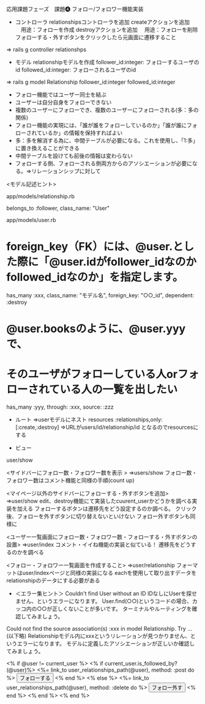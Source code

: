 応用課題フェーズ　課題❹ フォロー/フォロワー機能実装



* コントローラ
relationshipsコントローラを追加
createアクションを追加
　用途：フォローを作成
destroyアクションを追加
　用途：フォローを削除
フォローする・外すボタンをクリックしたら元画面に遷移すること

=> rails g controller relationshps


* モデル
relationshipモデルを作成
follower_id:integer: フォローするユーザのid
followed_id:integer: フォローされるユーザのid

=> rails g model Relationship follower_id:integer followed_id:integer

* フォロー機能ではユーザー同士を結ぶ
* ユーザーは自分自身をフォローできない
* 複数のユーザーにフォローでき、複数のユーザーにフォローされる(多：多の関係)
* フォロー機能の実現には、「誰が誰をフォローしているのか」「誰が誰にフォローされているか」の情報を保持すればよい
* 多：多を解消する為に、中間テーブルが必要になる。これを使用し、「1:多」に置き換えることができる
* 中間テーブルを設けても前後の情報は変わらない
* フォローする側、フォローされる側両方からのアソシエーションが必要になる。=>リレーションシップに対して

 <モデル記述ヒント>

app/models/relationship.rb
  
  belongs_to :follower, class_name: "User"
  
  
  app/models/user.rb
  
  # foreign_key（FK）には、@user.とした際に「@user.idがfollower_idなのかfollowed_idなのか」を指定します。
  has_many :xxx, class_name: "モデル名", foreign_key: "○○_id", dependent: :destroy
  # @user.booksのように、@user.yyyで、
  # そのユーザがフォローしている人orフォローされている人の一覧を出したい
  has_many :yyy, through: :xxx, source: :zzz

* ルート
=>userモデルにネスト
resources :relationships,only: [:create,:destroy] =>URLがusers/id/relationship/id
となるのでresourcesにする

* ビュー

user/show

<サイドバーにフォロー数・フォロワー数を表示 >
=>users/show
フォロー数・フォロワー数はコメント機能と同様の手順(count up)

<マイページ以外のサイドバーにフォローする・外すボタンを追加>
=>user/show
edit、destroy機能にて実装したcuurent_userかどうかを調べる実装を加える
フォローするボタンは遷移先をどう設定するのか調べる。
クリック後、フォローを外すボタンに切り替えないといけない
フォロー外すボタンも同様に


<ユーザー一覧画面にフォロー数・フォロワー数・フォローする・外すボタンの設置>
=>user/index
コメント・イイね機能の実装と似ている！
遷移先をどうするのかを調べる

<フォロー・フォロワー一覧画面を作成すること>
=>user/relationship
フォーマットはuser/indexページと同様の実装になる
eachを使用して取り出すデータをrelationshipのデータにする必要がある

  
  
* ＜エラー集ヒント＞
  Couldn't find User without an ID
IDなしにUserを探せません、というエラーになります。
User.find(○○)というコードの場合、カッコ内の○○が正しくないことが多いです。
ターミナルやルーティングを確認してみましょう。


Could not find the source association(s) :xxx in model Relationship. Try ...(以下略)
Relationshipモデル内にxxxというリレーションが見つかりません、というエラーになります。
モデルに定義したアソシエーションが正しいか確認してみましょう。


<tr>
	  <th>
	   <% if @user != current_user %>
	    <% if current_user.is_followed_by?(@user)%>
	     <%= link_to user_relationships_path(@user), method: :post do %>
	     <button class = "btn btn-sm btn-success">フォローする</button>
	     <% end %>
	    <% else %>
	     <%= link_to user_relationships_path(@user), method: :delete do %>
	     <button class = "btn btn-sm btn-danger">フォロー外す</button>
	     <% end %>
	    <% end %>
	   <% end %>
	  </th>
  </tr>